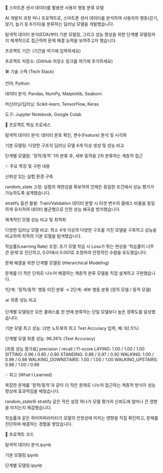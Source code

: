 🚶 스마트폰 센서 데이터를 활용한 사용자 행동 분류 모델

AI 개발자 과정 미니 프로젝트로, 스마트폰 센서 데이터를 분석하여 사용자의 행동(걷기, 앉기, 눕기 등 6가지)을 분류하는 딥러닝 모델을 개발했습니다.

탐색적 데이터 분석(EDA)부터 기본 모델링, 그리고 성능 향상을 위한 단계별 모델링까지 체계적으로 접근하여 문제 해결 능력을 보여주고자 했습니다.

프로젝트 기간: (기간을 여기에 입력하세요)

프로젝트 저장소: (GitHub 저장소 링크를 여기에 추가하세요)

🛠️ 기술 스택 (Tech Stack)

언어: Python

데이터 분석: Pandas, NumPy, Matplotlib, Seaborn

머신러닝/딥러닝: Scikit-learn, TensorFlow, Keras

도구: Jupyter Notebook, Google Colab

📝 프로젝트 핵심 프로세스

탐색적 데이터 분석: 데이터 분포 확인, 변수(Feature) 분석 및 시각화

기본 모델링: 다양한 구조의 딥러닝 모델 4개 이상 생성 및 성능 비교

단계별 모델링: '정적/동적' 1차 분류 후, 세부 동작을 2차 분류하는 계층적 접근

✨ 주요 특징 및 구현 내용

신뢰성 있는 실험 환경 구축

random_state 고정: 실험의 재현성을 확보하여 언제든 동일한 조건에서 성능 평가가 가능하도록 설계했습니다.

stratify 옵션 활용: Train/Validation 데이터 분할 시 타겟 변수의 클래스 비율을 동일하게 유지하여 데이터 불균형으로 인한 성능 왜곡을 방지했습니다.

체계적인 모델 성능 비교 및 최적화

다양한 딥러닝 모델 비교: 최소 4개 이상의 다양한 구조를 가진 모델을 구축하고 성능을 비교하여 최적의 기본 모델을 탐색했습니다.

학습률(Learning Rate) 조정: 초기 모델 학습 시 Loss가 튀는 현상을 '학습률이 너무 큰 문제'로 진단하고, 0.01에서 0.001로 조정하여 안정적인 수렴을 유도했습니다.

문제 해결을 위한 단계별 모델링 (Hierarchical Modeling)

문제를 더 작은 단위로 나누어 해결하는 계층적 분류 모델을 직접 설계하고 구현했습니다.

1단계: '정적/동적' 행동 이진 분류 → 2단계: 세부 행동 분류 (정적 모델 / 동적 모델)

📊 최종 성능 비교

단계별 모델링은 모든 클래스를 한 번에 분류하는 단일 모델보다 높은 정확도를 달성했습니다.

기본 모델 최고 성능: (2번 노트북의 최고 Test Accuracy 입력, 예: 92.5%)

단계별 모델 최종 성능: 96.26% (Test Accuracy)

[최종 성능 평가표] precision / recall / f1-score LAYING: 1.00 / 1.00 / 1.00 SITTING: 0.96 / 0.85 / 0.90 STANDING: 0.88 / 0.97 / 0.92 WALKING: 1.00 / 0.96 / 0.98 WALKING_DOWNSTAIRS: 1.00 / 1.00 / 1.00 WALKING_UPSTAIRS: 0.96 / 1.00 / 0.98

💡 회고 (What I Learned)

복잡한 문제를 '정적/동적'과 같이 더 작은 문제로 나누어 접근하는 계층적 방식이 성능 향상에 효과적임을 배웠습니다.

random_state와 stratify 같은 작은 설정 하나가 모델 평가의 신뢰도에 얼마나 큰 영향을 미치는지 체감했습니다.

학습률과 같은 하이퍼파라미터가 모델의 안정성에 미치는 영향을 직접 확인하고, 문제를 진단하며 해결하는 경험을 쌓았습니다.

📂 프로젝트 코드

탐색적 데이터 분석.ipynb

기본 모델링.ipynb

단계별 모델링.ipynb
